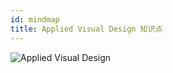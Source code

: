```yaml
---
id: mindmap
title: Applied Visual Design 知识点
---
```


![Applied Visual Design](https://cdn.nlark.com/yuque/0/2018/png/103970/1543300387209-568231c8-db8b-4bf8-a8a0-a3377d0c3737.png)